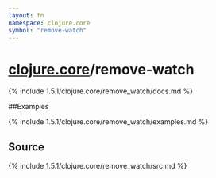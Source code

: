 ```yaml
---
layout: fn
namespace: clojure.core
symbol: "remove-watch"
---
```


# [clojure.core](../)/remove-watch

{% include 1.5.1/clojure.core/remove_watch/docs.md %}

##Examples

{% include 1.5.1/clojure.core/remove_watch/examples.md %}
## Source
{% include 1.5.1/clojure.core/remove_watch/src.md %}

